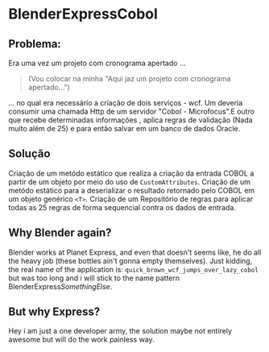 # BlenderExpressCobol
## Problema:
Era uma vez um projeto com cronograma apertado ...
> (Vou colocar na minha "Aqui jaz um projeto com cronograma apertado...")

... no qual era necessário a criação de dois serviços - wcf. Um deveria consumir uma chamada Http de um servidor "Cobol - Microfocus".E outro que recebe determinadas informações , aplica regras de validação (Nada muito além de 25) e para então salvar em um banco de dados Oracle.

## Solução

Criação de um metódo estático que realiza a criação da entrada COBOL a partir de um objeto por meio do uso de `CustomAttributes`.
Criação de um metódo estático para a deserializar o resultado retornado pelo COBOL em um objeto genérico `<T>`.
Criação de um Repositório de regras para aplicar todas as 25 regras de forma sequencial contra os dados de entrada.

## Why Blender again?

Blender works at Planet Express, and even that doesn't seems like, he do all the heavy job (these bottles ain't gonna empty themselves).
Just kidding, the real name of the application is: `quick_brown_wcf_jumps_over_lazy_cobol` but was too long and i will stick to the name pattern BlenderExpress*SomethingElse*.

## But why Express?

Hey i am just a one developer army, the solution maybe not entirely awesome but will do the work painless way.
